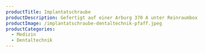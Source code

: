 ```yaml
---
productTitle: Implantatschraube
productDescription: Gefertigt auf einer Arburg 370 A unter Reinraumbox, Klasse 7
productImage: /implantatschraube-dentaltechnik-pfaff.jpeg
productCategories:
  - Medizin
  - Dentaltechnik
---
```

